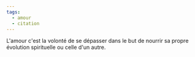```yaml
---
tags:
  - amour
  - citation
---
```

L'amour c'est la volonté de se dépasser dans le but de nourrir sa propre évolution spirituelle ou celle d'un autre.

